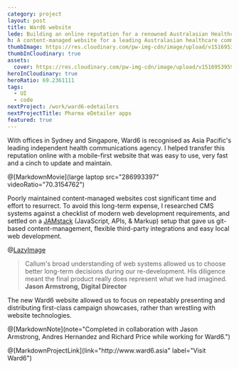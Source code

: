 ```yaml
---
category: project
layout: post
title: Ward6 website
lede: Building an online reputation for a renowned Australasian Healthcare communications agency.
h: A content-managed website for a leading Australasian healthcare communications agency.
thumbImage: https://res.cloudinary.com/pw-img-cdn/image/upload/v1516953103/okok/thumb-ward6.jpg
thumbInCloudinary: true
assets: 
  cover: https://res.cloudinary.com/pw-img-cdn/image/upload/v1516953959/okok/ward6-hero.jpg
heroInCloudinary: true
heroRatio: 69.2361111
tags: 
  - UI
  - code
nextProject: /work/ward6-edetailers
nextProjectTitle: Pharma eDetailer apps
featured: true
---
```


<!-- heroImage: https://res.cloudinary.com/pw-img-cdn/image/upload/v1516953959/okok/ward6-hero.jpg -->

With offices in Sydney and Singapore, Ward6 is recognised as Asia Pacific's leading independent health communications agency. I helped transfer this reputation online with a mobile-first website that was easy to use, very fast and a cinch to update and maintain.

@[MarkdownMovie](large laptop src="286993397" videoRatio="70.3154762")

Poorly maintained content-managed websites cost significant time and effort to resurrect. To avoid this long-term expense, I researched CMS systems against a checklist of modern web development requirements, and settled on a [JAMstack](https://www.siteleaf.com/blog/jamstack-ecommerce/) (JavaScript, APIs, & Markup) setup that gave us git-based content-management, flexible third-party integrations and easy local web development.

@[LazyImage](src="https://res.cloudinary.com/pw-img-cdn/image/upload/v1522320481/okok/ward6-mobile-screens-dark.png")

> Callum's broad understanding of web systems allowed us to choose better long-term decisions during our re-development. His diligence meant the final product really does represent what we had imagined. **Jason Armstrong, Digital Director**

The new Ward6 website allowed us to focus on repeatably presenting and distributing first-class campaign showcases, rather than wrestling with website technologies.

@[MarkdownNote](note="Completed in collaboration with Jason Armstrong, Andres Hernandez and Richard Price while working for Ward6.")

<p>
@[MarkdownProjectLink](link="http://www.ward6.asia" label="Visit Ward6")
</p>
